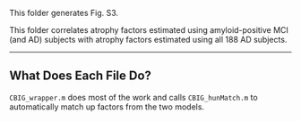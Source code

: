 This folder generates Fig. S3.

This folder correlates atrophy factors estimated using amyloid-positive MCI (and AD) subjects with atrophy factors estimated using all 188 AD subjects.

---

## What Does Each File Do?

`CBIG_wrapper.m` does most of the work and calls `CBIG_hunMatch.m` to automatically match up factors from the two models.
